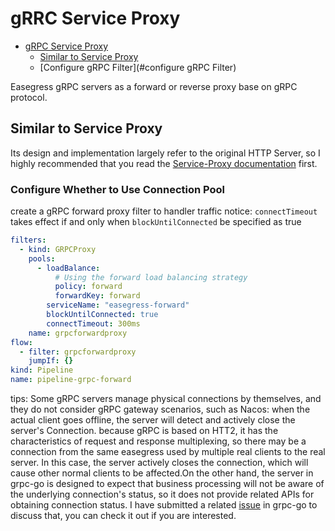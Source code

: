 # gRRC Service Proxy

- [gRPC Service Proxy](#grpc-service-proxy)
    - [Similar to Service Proxy](#similar-to-service-proxy)
    - [Configure gRPC Filter](#configure gRPC Filter)

Easegress gRPC servers as a forward or reverse proxy base on gRPC protocol. 


## Similar to Service Proxy
Its design and implementation largely refer to the original HTTP Server, so I highly recommended that you read the [Service-Proxy documentation](./service-proxy.md) first.


### Configure Whether to Use Connection Pool

create a gRPC forward proxy filter to handler traffic
notice: `connectTimeout` takes effect if and only when `blockUntilConnected` be specified as true

``` yaml
filters:
  - kind: GRPCProxy
    pools:
      - loadBalance:
          # Using the forward load balancing strategy 
          policy: forward
          forwardKey: forward
        serviceName: "easegress-forward"
        blockUntilConnected: true
        connectTimeout: 300ms
    name: grpcforwardproxy
flow:
  - filter: grpcforwardproxy
    jumpIf: {}
kind: Pipeline
name: pipeline-grpc-forward
```

tips: Some gRPC servers manage physical connections by themselves, and they do not consider gRPC gateway scenarios, such as Nacos: when the actual client goes offline, the server will detect and actively close the server's Connection. because gRPC is based on HTT2, it has the characteristics of request and response multiplexing, so there may be a connection from the same easegress used by multiple real clients to the real server. In this case, the server actively closes the connection, which will cause other normal clients to be affected.On the other hand, the server in grpc-go is designed to expect that business processing will not be aware of the underlying connection's status, so it does not provide related APIs for obtaining connection status. I have submitted a related [issue](https://github.com/grpc/grpc-go/issues/5835) in grpc-go to discuss that, you can check it out if you are interested.
